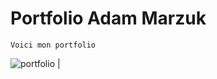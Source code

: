# Portfolio Adam Marzuk

```
Voici mon portfolio
```

![portfolio](https://media.discordapp.net/attachments/1156622520175296643/1162885389284016218/image.png?ex=653d906a&is=652b1b6a&hm=0fb3351cbb02a76ba470e44fbb289324584bf1390018725baa2ce5f2155f3c67&=&width=971&height=468)                   |
